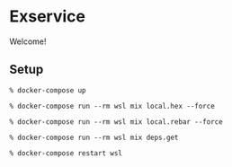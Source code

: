 # Exservice

Welcome!

## Setup

```
% docker-compose up
```

```
% docker-compose run --rm wsl mix local.hex --force
```

```
% docker-compose run --rm wsl mix local.rebar --force
```

```
% docker-compose run --rm wsl mix deps.get
```

```
% docker-compose restart wsl
```
